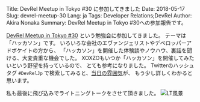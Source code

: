 Title: DevRel Meetup in Tokyo #30 に参加してきました
Date: 2018-05-17
Slug: devrel-meetup-30
Lang: ja
Tags: Developer Relations;DevRel
Author: Akira Nonaka
Summary: DevRel Meetup in Tokyo #30への参加報告です。

[DevRel Meetup in Tokyo #30](https://devrel.connpass.com/event/84475/)
という勉強会に参加してきました。
テーマは「ハッカソン」です。
いろいろな会社のエヴァンジェリストやデベロッパーアドボケイトの方から、
「ハッカソン」を開催した体験談やノウハウ、裏話を聞ける、大変貴重な機会でした。
XOXZOもいつか「ハッカソン」を開催してみたいという野望を持っているので、
とても参考になりました。
Twitterのハッシュタグ `#DevRelJp` で検索してみると、[当日の雰囲気](https://togetter.com/li/1225975)が、
もう少し詳しくわかると思います。 

私も最後に飛び込みでライトニングトークをさせて頂きました。
![LT風景]({filename}/images/devrel/devrel-jp-30.jpg)

